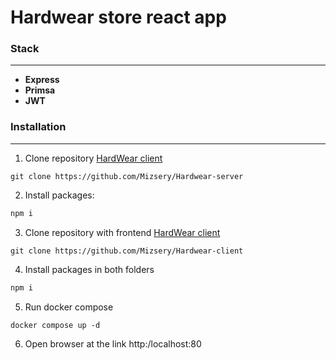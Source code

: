 # Hardwear store react app

### Stack
***

- **Express**
- **Primsa**
- **JWT**
### Installation
***

1. Clone repository [HardWear client](https://github.com/Mizsery/Hardwear-client) 

```
git clone https://github.com/Mizsery/Hardwear-server
```

2.  Install packages:

```bash
npm i
```

3. Clone repository with frontend [HardWear client](https://github.com/Mizsery/Hardwear-client) 

```
git clone https://github.com/Mizsery/Hardwear-client
```

4. Install packages in both folders

```bash
npm i
```

5. Run docker compose

```
docker compose up -d
```

6. Open browser at the link http:/localhost:80
